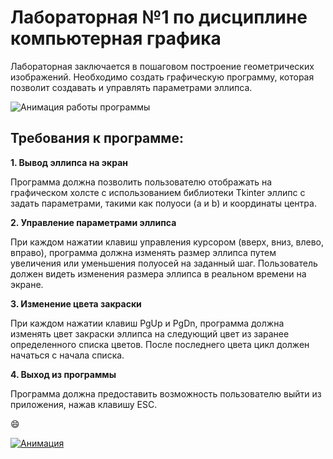 # Лабораторная №1 по дисциплине компьютерная графика

Лабораторная заключается в пошаговом построение геометрических изображений.
Необходимо создать графическую программу, которая позволит создавать и управлять параметрами эллипса.

![Анимация работы программы](https://github.com/YuliaFin/Lab_CG/blob/master/GIF%20and%20IMG/Эллипс.gif)

## Требования к программе:

**1. Вывод эллипса на экран**

Программа должна позволить пользователю отображать на графическом холсте с использованием библиотеки Tkinter эллипс c задать параметрами, такими как полуоси (a и b) и координаты центра.

**2. Управление параметрами эллипса**

При каждом нажатии клавиш управления курсором (вверх, вниз, влево, вправо), программа должна изменять размер эллипса путем увеличения или уменьшения полуосей на заданный шаг.
Пользователь должен видеть изменения размера эллипса в реальном времени на экране.

**3. Изменение цвета закраски**

При каждом нажатии клавиш PgUp и PgDn, программа должна изменять цвет закраски эллипса на следующий цвет из заранее определенного списка цветов. После последнего цвета цикл должен начаться с начала списка.

**4. Выход из программы**

Программа должна предоставить возможность пользователю выйти из приложения, нажав клавишу ESC.

:smile:

[![Анимация](https://github.com/YuliaFin/Lab_CG/blob/master/GIF%20and%20IMG/Эллипс.gif)](https://github.com/YuliaFin/Lab_CG/blob/master/GIF%20and%20IMG/Эллипс.gif)


